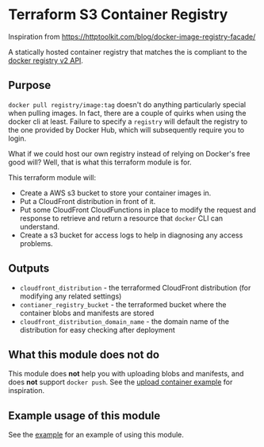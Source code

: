 # Terraform S3 Container Registry

Inspiration from https://httptoolkit.com/blog/docker-image-registry-facade/

A statically hosted container registry that matches the is compliant to the
[docker registry v2 API](https://docs.docker.com/registry/spec/api/).

## Purpose

`docker pull registry/image:tag` doesn't do anything particularly special when
pulling images. In fact, there are a couple of quirks when using the docker cli
at least. Failure to specify a `registry` will default the registry to the one
provided by Docker Hub, which will subsequently require you to login.

What if we could host our own registry instead of relying on Docker's free good
will? Well, that is what this terraform module is for.

This terraform module will:

- Create a AWS s3 bucket to store your container images in.
- Put a CloudFront distribution in front of it.
- Put some CloudFront CloudFunctions in place to modify the request and response
  to retrieve and return a resource that `docker` CLI can understand.
- Create a s3 bucket for access logs to help in diagnosing any access problems.

## Outputs

- `cloudfront_distribution` - the terraformed CloudFront distribution (for
  modifying any related settings)
- `contianer_registry_bucket` - the terraformed bucket where the container blobs
  and manifests are stored
- `cloudfront_distribution_domain_name` - the domain name of the distribution
  for easy checking after deployment

## What this module does not do

This module does **not** help you with uploading blobs and manifests, and does
**not** support `docker push`. See the [upload container
example](./example-upload-container/README.md) for inspiration.

## Example usage of this module

See the [example](./example/README.md) for an example of using this module.
